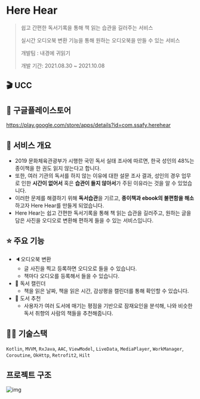 # Here Hear

> 쉽고 간편한 독서기록을 통해 책 읽는 습관을 길러주는 서비스
>
> 실시간 오디오북 변환 기능을 통해 원하는 오디오북을 만들 수 있는 서비스
>
> 개발팀 : 내경에 귀읽기
>
> 개발 기간: 2021.08.30 ~ 2021.10.08



## :clapper: UCC



## :link: 구글플레이스토어 

https://play.google.com/store/apps/details?id=com.ssafy.herehear



## :memo: 서비스 개요

- 2019 문화체육관광부가 시행한 국민 독서 실태 조사에 따르면, 한국 성인의 48%는 종이책을 한 권도 읽지 않는다고 합니다.
- 또한, 여러 기관의 독서를 하지 않는 이유에 대한 설문 조사 결과, 성인의 경우 업무로 인한 **시간이 없어서** 혹은 **습관이 들지 않아서**가 주된 이유라는 것을 알 수 있었습니다.
- 이러한 문제를 해결하기 위해 **독서습관**을 기르고, **종이책과 ebook의 불편함을 해소**하고자 Here Hear를 만들게 되었습니다.
- Here Hear는 쉽고 간편한 독서기록을 통해 책 읽는 습관을 길러주고, 원하는 글을 담은 사진을 오디오로 변환해 편하게 들을 수 있는 서비스입니다. 



## :star: 주요 기능

- :speaker:오디오북 변환
  - 글 사진을 찍고 등록하면 오디오로 들을 수 있습니다.
  - 책마다 오디오를 등록해서 들을 수 있습니다.
- :calendar: 독서 캘린더
  - 책을 읽은 날짜, 책을 읽은 시간, 감상평을 캘린더를 통해 확인할 수 있습니다.
- :book: 도서 추천
  - 사용자가 여러 도서에 매기는 평점을 기반으로 잠재요인을 분석해, 나와 비슷한 독서 취향의 사람의 책들을 추천해줍니다.



## :man_technologist: 기술스택

`Kotlin`, `MVVM`, `RxJava`, `AAC`, `ViewModel`, `LiveData`, `MediaPlayer`, `WorkManager`, `Coroutine`, `OkHttp`, `Retrofit2`, `Hilt`



## 프로젝트 구조

![img](https://s3.us-west-2.amazonaws.com/secure.notion-static.com/5394f114-4928-4e0a-b784-8ee9efcd418b/Untitled.png?X-Amz-Algorithm=AWS4-HMAC-SHA256&X-Amz-Content-Sha256=UNSIGNED-PAYLOAD&X-Amz-Credential=AKIAT73L2G45EIPT3X45%2F20220322%2Fus-west-2%2Fs3%2Faws4_request&X-Amz-Date=20220322T095116Z&X-Amz-Expires=86400&X-Amz-Signature=360e0e14a6c671a2fb3d0fbcd2d1d01785c159ea9656e9e5190937c8a00e76fb&X-Amz-SignedHeaders=host&response-content-disposition=filename%20%3D%22Untitled.png%22&x-id=GetObject)



